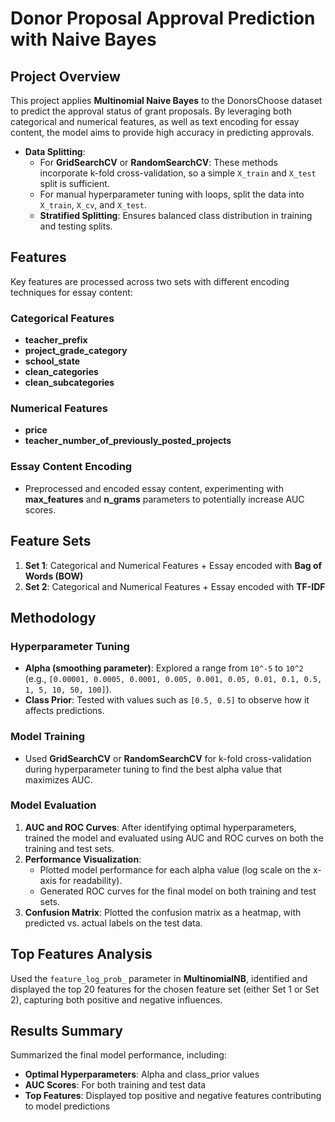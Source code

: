 # Donor Proposal Approval Prediction with Naive Bayes

## Project Overview
This project applies **Multinomial Naive Bayes** to the DonorsChoose dataset to predict the approval status of grant proposals. By leveraging both categorical and numerical features, as well as text encoding for essay content, the model aims to provide high accuracy in predicting approvals.


- **Data Splitting**:
  - For **GridSearchCV** or **RandomSearchCV**: These methods incorporate k-fold cross-validation, so a simple `X_train` and `X_test` split is sufficient.
  - For manual hyperparameter tuning with loops, split the data into `X_train`, `X_cv`, and `X_test`.
  - **Stratified Splitting**: Ensures balanced class distribution in training and testing splits.

## Features
Key features are processed across two sets with different encoding techniques for essay content:

### Categorical Features
- **teacher_prefix**
- **project_grade_category**
- **school_state**
- **clean_categories**
- **clean_subcategories**

### Numerical Features
- **price**
- **teacher_number_of_previously_posted_projects**

### Essay Content Encoding
- Preprocessed and encoded essay content, experimenting with **max_features** and **n_grams** parameters to potentially increase AUC scores.

## Feature Sets
1. **Set 1**: Categorical and Numerical Features + Essay encoded with **Bag of Words (BOW)**
2. **Set 2**: Categorical and Numerical Features + Essay encoded with **TF-IDF**

## Methodology

### Hyperparameter Tuning
- **Alpha (smoothing parameter)**: Explored a range from `10^-5` to `10^2` (e.g., `[0.00001, 0.0005, 0.0001, 0.005, 0.001, 0.05, 0.01, 0.1, 0.5, 1, 5, 10, 50, 100]`).
- **Class Prior**: Tested with values such as `[0.5, 0.5]` to observe how it affects predictions.

### Model Training
- Used **GridSearchCV** or **RandomSearchCV** for k-fold cross-validation during hyperparameter tuning to find the best alpha value that maximizes AUC.

### Model Evaluation
1. **AUC and ROC Curves**: After identifying optimal hyperparameters, trained the model and evaluated using AUC and ROC curves on both the training and test sets.
2. **Performance Visualization**:
   - Plotted model performance for each alpha value (log scale on the x-axis for readability).
   - Generated ROC curves for the final model on both training and test sets.
3. **Confusion Matrix**: Plotted the confusion matrix as a heatmap, with predicted vs. actual labels on the test data.

## Top Features Analysis
Used the `feature_log_prob_` parameter in **MultinomialNB**, identified and displayed the top 20 features for the chosen feature set (either Set 1 or Set 2), capturing both positive and negative influences. 

## Results Summary
Summarized the final model performance, including:
- **Optimal Hyperparameters**: Alpha and class_prior values
- **AUC Scores**: For both training and test data
- **Top Features**: Displayed top positive and negative features contributing to model predictions

